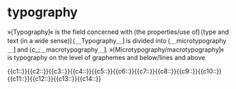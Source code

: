 # typography

»⟮Typography⟯« is the field concerned with ⟮the properties/use of⟯ ⟮type and text (in a wide sense)⟯
⟮＿Typography＿⟯ is divided into ⟮＿microtypography＿⟯ and ⟮c_;＿macrotypography＿⟯.
»⟮Microtypography/macrotypography⟯« is typography on the level of graphemes and below/lines and above

<span class="cloze-dump">{{c1::}}{{c2::}}{{c3::}}{{c4::}}{{c5::}}{{c6::}}{{c7::}}{{c8::}}{{c9::}}{{c10::}}{{c11::}}{{c12::}}{{c13::}}{{c14::}}</span>